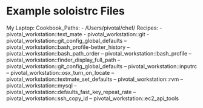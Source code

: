 Example soloistrc Files
=======================

My Laptop:
  	Cookbook_Paths:
  	- /Users/pivotal/chef/
  	Recipes:
  	- pivotal_workstation::text_mate
  	- pivotal_workstation::git
  	- pivotal_workstation::git_config_global_defaults
  	– pivotal_workstation::bash_profile-better_history
  	– pivotal_workstation::bash_path_order
  	– pivotal_workstation::bash_profile
  	– pivotal_workstation::finder_display_full_path
  	– pivotal_workstation::git_config_global_defaults
  	– pivotal_workstation::inputrc
  	– pivotal_workstation::osx_turn_on_locate
  	– pivotal_workstation::textmate_set_defaults
  	– pivotal_workstation::rvm
  	– pivotal_workstation::mysql
  	– pivotal_workstation::defaults_fast_key_repeat_rate
  	– pivotal_workstation::ssh_copy_id
  	– pivotal_workstation::ec2_api_tools